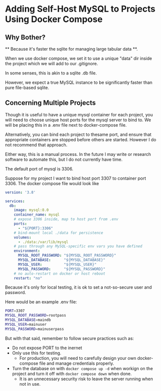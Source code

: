 # Adding Self-Host MySQL to Projects Using Docker Compose

## Why Bother?

** Because it's faster the sqlite for managing large tabular data **.

When we use docker compose, we set it to use a unique "data" dir inside the project which we will add to our .gitignore.

In some senses, this is akin to a sqlite .db file.

However, we expect a true MySQL instance to be significantly faster than pure file-based sqlite.

## Concerning Multiple Projects

Though it is useful to have a unique mysql container for each project, you will need to choose
unique host ports for the mysql server to bind to. We will be placing this in a .env file next to docker-compose file.

Alternatively, you can bind each project to thesame port, and ensure that appropriate containers are stopped before others are started.
However I do not recommend that approach.

Either way, this is a manual process. In the future I may write or research software to automate this, but I do not currently have time.

The default port of mysql is 3306.

Suppose for my project I want to bind host port 3307 to container port 3306. The docker compose file would look like

```yml
version: '3.8'

services:
  db:
    image: mysql:8.0
    container_name: mysql
    # expose 3306 inside, map to host port from .env
    ports:
      - "${PORT}:3306"
    # bind-mount local ./data for persistence
    volumes:
      - ./data:/var/lib/mysql
    # pass through any MySQL-specific env vars you have defined
    environment:
      MYSQL_ROOT_PASSWORD: "${MYSQL_ROOT_PASSWORD}"
      MYSQL_DATABASE:      "${MYSQL_DATABASE}"
      MYSQL_USER:          "${MYSQL_USER}"
      MYSQL_PASSWORD:      "${MYSQL_PASSWORD}"
    # no auto-restart on docker or host reboot
    restart: "no"
```

Because it's only for local testing, it is ok to set a not-so-secure user and password.

Here would be an example .env file:

```bash
PORT=3307
MYSQL_ROOT_PASSWORD=rootpass
MYSQL_DATABASE=maindb
MYSQL_USER=mainuser
MYSQL_PASSWORD=mainuserpass
```

But with that said, remember to follow secure practices such as:

 - Do not expose PORT to the inernet
 - Only use this for testing.
    - For production, you will need to carefully design your own docker-compose file and manage credentials properly.
 - Turn the database on with `docker compose up -d` when workign on the project and turn it off with `docker compose down` when done.
    - It is an unnecessary security risk to leave the server running when not in use.